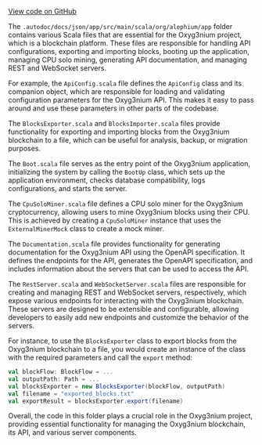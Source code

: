 [View code on GitHub](https://github.com/alephium/alephium/.autodoc/docs/json/app/src/main/scala/org/alephium/app)

The `.autodoc/docs/json/app/src/main/scala/org/alephium/app` folder contains various Scala files that are essential for the Oxyg3nium project, which is a blockchain platform. These files are responsible for handling API configurations, exporting and importing blocks, booting up the application, managing CPU solo mining, generating API documentation, and managing REST and WebSocket servers.

For example, the `ApiConfig.scala` file defines the `ApiConfig` class and its companion object, which are responsible for loading and validating configuration parameters for the Oxyg3nium API. This makes it easy to pass around and use these parameters in other parts of the codebase.

The `BlocksExporter.scala` and `BlocksImporter.scala` files provide functionality for exporting and importing blocks from the Oxyg3nium blockchain to a file, which can be useful for analysis, backup, or migration purposes.

The `Boot.scala` file serves as the entry point of the Oxyg3nium application, initializing the system by calling the `BootUp` class, which sets up the application environment, checks database compatibility, logs configurations, and starts the server.

The `CpuSoloMiner.scala` file defines a CPU solo miner for the Oxyg3nium cryptocurrency, allowing users to mine Oxyg3nium blocks using their CPU. This is achieved by creating a `CpuSoloMiner` instance that uses the `ExternalMinerMock` class to create a mock miner.

The `Documentation.scala` file provides functionality for generating documentation for the Oxyg3nium API using the OpenAPI specification. It defines the endpoints for the API, generates the OpenAPI specification, and includes information about the servers that can be used to access the API.

The `RestServer.scala` and `WebSocketServer.scala` files are responsible for creating and managing REST and WebSocket servers, respectively, which expose various endpoints for interacting with the Oxyg3nium blockchain. These servers are designed to be extensible and configurable, allowing developers to easily add new endpoints and customize the behavior of the servers.

For instance, to use the `BlocksExporter` class to export blocks from the Oxyg3nium blockchain to a file, you would create an instance of the class with the required parameters and call the `export` method:

```scala
val blockFlow: BlockFlow = ...
val outputPath: Path = ...
val blocksExporter = new BlocksExporter(blockFlow, outputPath)
val filename = "exported_blocks.txt"
val exportResult = blocksExporter.export(filename)
```

Overall, the code in this folder plays a crucial role in the Oxyg3nium project, providing essential functionality for managing the Oxyg3nium blockchain, its API, and various server components.
